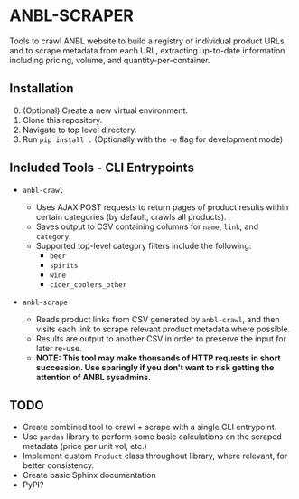 # ANBL-SCRAPER #
Tools to crawl ANBL website to build a registry of individual product URLs, and to scrape metadata from each URL, extracting up-to-date information including pricing, volume, and quantity-per-container. 

## Installation
0. (Optional) Create a new virtual environment.
1. Clone this repository.
2. Navigate to top level directory.
3. Run `pip install .` (Optionally with the `-e` flag for development mode)

## Included Tools - CLI Entrypoints
* `anbl-crawl`
    * Uses AJAX POST requests to return pages of product results within certain categories (by default, crawls all products).
    * Saves output to CSV containing columns for `name`, `link`, and `category`.
    * Supported top-level category filters include the following:
        * `beer`
        * `spirits`
        * `wine`
        * `cider_coolers_other`
  
* `anbl-scrape`
    * Reads product links from CSV generated by `anbl-crawl`, and then visits each link to scrape relevant product metadata where possible.
    * Results are output to another CSV in order to preserve the input for later re-use.
    * **NOTE: This tool may make thousands of HTTP requests in short succession. Use sparingly if you don't want to risk getting the attention of ANBL sysadmins.** 

## TODO
* Create combined tool to crawl + scrape with a single CLI entrypoint.
* Use `pandas` library to perform some basic calculations on the scraped metadata (price per unit vol, etc.)
* Implement custom `Product` class throughout library, where relevant, for better consistency.
* Create basic Sphinx documentation
* PyPI?